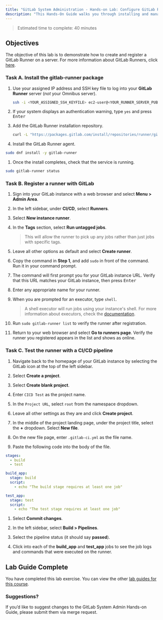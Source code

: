 ```yaml
---
title: "GitLab System Administration - Hands-on Lab: Configure GitLab Runners"
description: "This Hands-On Guide walks you through installing and managing a GitLab Runner on a virtual machine."
---
```



> Estimated time to complete: 40 minutes

## Objectives

The objective of this lab is to demonstrate how to create and register a GitLab Runner on a server. For more information about GitLab Runners, click [here](https://docs.gitlab.com/runner/).

### Task A. Install the gitlab-runner package

1. Use your assigned IP address and SSH key file to log into your **GitLab Runner** server (*not* your Omnibus server).

    ```bash
    ssh -i <YOUR_ASSIGNED_SSH_KEYFILE> ec2-user@<YOUR_RUNNER_SERVER_PUBLIC_IP>
    ```

1. If your system displays an authentication warning, type `yes` and press <kbd>Enter</kbd>

1. Add the GitLab Runner installation repository.

    ```bash
    curl -L "https://packages.gitlab.com/install/repositories/runner/gitlab-runner/script.rpm.sh" | sudo bash
    ```

1. Install the GitLab Runner agent.

  ```bash
  sudo dnf install -y gitlab-runner
  ```

1. Once the install completes, check that the service is running.

  ```bash
  sudo gitlab-runner status
  ```

### Task B. Register a runner with GitLab

1. Sign into your GitLab instance with a web browser and select **Menu > Admin Area**.

1. In the left sidebar, under **CI/CD**, select **Runners**.

1. Select **New instance runner**.

1. In the **Tags** section, select **Run untagged jobs**.

    > This will allow the runner to pick up any jobs rather than just jobs with specific tags.

1. Leave all other options as default and select **Create runner**.

1. Copy the command in **Step 1**, and add `sudo` in front of the command. Run it in your command prompt.

1. The command will first prompt you for your GitLab instance URL. Verify that this URL matches your GitLab instance, then press <kbd>Enter</kbd>

1. Enter any appropriate name for your runner.

1. When you are prompted for an executor, type `shell`.

    > A shell executor will run jobs using your instance's shell. For more information about executors, check the [documentation](https://docs.gitlab.com/runner/executors/).

1. Run `sudo gitlab-runner list` to verify the runner after registration.

1. Return to your web browser and select **Go to runners page**. Verify the runner you registered appears in the list and shows as online.

### Task C. Test the runner with a CI/CD pipeline

1. Navigate back to the homepage of your GitLab instance by selecting the GitLab icon at the top of the left sidebar.

1. Select **Create a project**.

1. Select **Create blank project**.

1. Enter `CICD Test` as the project name.

1. In the `Project URL`, select `root` from the namespace dropdown.

1. Leave all other settings as they are and click **Create project**.

1. In the middle of the project landing page, under the project title, select the **+** dropdown. Select **New file**.

1. On the new file page, enter `.gitlab-ci.yml` as the file name.

1. Paste the following code into the body of the file.

  ```yml
  stages:
    - build
    - test

  build_app:
    stage: build
    script:
      - echo "The build stage requires at least one job"

  test_app:
    stage: test
    script:
      - echo "The test stage requires at least one job"
  ```

1. Select **Commit changes**.

1. In the left sidebar, select **Build > Pipelines**.

1. Select the pipeline status (it should say **passed**).

1. Click into each of the **build_app** and **test_app** jobs to see the job logs and commands that were executed on the runner.

## Lab Guide Complete

You have completed this lab exercise. You can view the other [lab guides for this course](/handbook/customer-success/professional-services-engineering/education-services/sysadminhandson).

### Suggestions?

If you’d like to suggest changes to the GitLab System Admin Hands-on Guide, please submit them via merge request.
